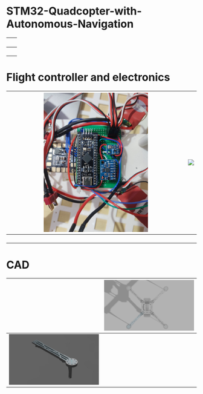 # STM32-Quadcopter-with-Autonomous-Navigation


| <img src=""  width=60%> | <img src=""  width=60%> |
| --------------------------- | --------------------------- |
| <img src=""  width=60%>       | <img src=""  width=60%> |


#  Flight controller and electronics

| <img src="IMAGES/IMG_20250222_200021.jpg" width=60% > | <img src="IMAGES/IMG_20250222_185927.jpg" width=60% > |
| --------------------------- | --------------------------- |
| <img src=""  width=60%>       | <img src=""  width=60%> |

# CAD

| <img src="" > | <img src="IMAGES/COMBINED v12.png" > |
| --------------------------- | --------------------------- |
| <img src="IMAGES/IMG-20250222-WA0041.jpg">       | <img src=""> |

